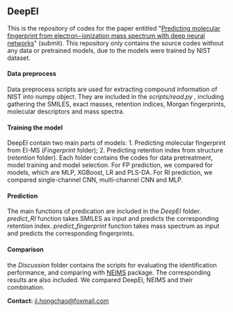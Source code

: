 ## DeepEI

This is the repository of codes for the paper entitled "[Predicting molecular fingerprint from electron−ionization mass spectrum with deep neural networks](https://www.biorxiv.org/content/10.1101/2020.03.30.017137v1)" (submit). This repository only contains the source codes without any data or pretrained models, due to the models were trained by NIST dataset.

#### Data preprocess

Data preprocess scripts are used for extracting compound information of NIST into numpy object. They are included in the *scripts/read.py* , including gathering the SMILES, exact masses, retention indices, Morgan fingerprints, molecular descriptors and mass spectra.

#### Training the model

DeepEI contain two main parts of models: 1. Predicting molecular fingerprint from EI-MS (*Fingerprint* folder); 2. Predicting retention index from structure (*retention* folder). Each folder contains the codes for data pretreatment, model training and model selection. For FP prediction, we compared for models, which are MLP, XGBoost, LR and PLS-DA. For RI prediction, we compared single-channel CNN, multi-channel CNN and MLP.

#### Prediction

The main functions of predication are included in the *DeepEI* folder. *predict_RI* function takes SMILES as input and predicts the corresponding retention index. *predict_fingerprint* function takes mass spectrum as input and predicts the corresponding fingerprints. 

#### Comparison

the *Discussion* folder contains the scripts for evaluating the identification performance, and comparing with [NEIMS](https://github.com/brain-research/deep-molecular-massspec) package. The corresponding results are also included. We compared DeepEI, NEIMS and their combination.

**Contact:** ji.hongchao@foxmail.com
